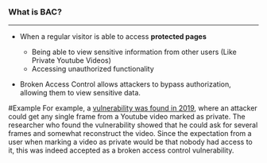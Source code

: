 
### What is BAC?
---------
- When a regular visitor is able to access **protected pages**
	- Being able to view sensitive information from other users (Like Private Youtube Videos)
	- Accessing unauthorized functionality

- Broken Access Control allows attackers to bypass authorization, allowing them to view sensitive data. 

#Example
For example, a [vulnerability was found in 2019](https://bugs.xdavidhu.me/google/2021/01/11/stealing-your-private-videos-one-frame-at-a-time/), where an attacker could get any single frame from a Youtube video marked as private. The researcher who found the vulnerability showed that he could ask for several frames and somewhat reconstruct the video. Since the expectation from a user when marking a video as private would be that nobody had access to it, this was indeed accepted as a broken access control vulnerability.

